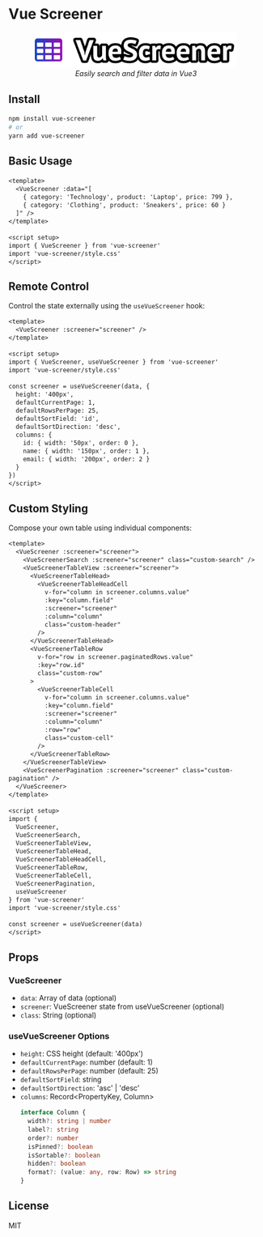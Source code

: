 # Vue Screener

<div align="center">
  <img src="https://raw.githubusercontent.com/francisashley/vue-screener/main/logo.png" alt="Logo" style="max-width: 400px;">
  <br/>
  <em>Easily search and filter data in Vue3</em>
</div>

## Install

```bash
npm install vue-screener
# or
yarn add vue-screener
```

## Basic Usage

```vue
<template>
  <VueScreener :data="[
    { category: 'Technology', product: 'Laptop', price: 799 },
    { category: 'Clothing', product: 'Sneakers', price: 60 }
  ]" />
</template>

<script setup>
import { VueScreener } from 'vue-screener'
import 'vue-screener/style.css'
</script>
```

## Remote Control

Control the state externally using the `useVueScreener` hook:

```vue
<template>
  <VueScreener :screener="screener" />
</template>

<script setup>
import { VueScreener, useVueScreener } from 'vue-screener'
import 'vue-screener/style.css'

const screener = useVueScreener(data, {
  height: '400px',
  defaultCurrentPage: 1,
  defaultRowsPerPage: 25,
  defaultSortField: 'id',
  defaultSortDirection: 'desc',
  columns: {
    id: { width: '50px', order: 0 },
    name: { width: '150px', order: 1 },
    email: { width: '200px', order: 2 }
  }
})
</script>
```

## Custom Styling

Compose your own table using individual components:

```vue
<template>
  <VueScreener :screener="screener">
    <VueScreenerSearch :screener="screener" class="custom-search" />
    <VueScreenerTableView :screener="screener">
      <VueScreenerTableHead>
        <VueScreenerTableHeadCell
          v-for="column in screener.columns.value"
          :key="column.field"
          :screener="screener"
          :column="column"
          class="custom-header"
        />
      </VueScreenerTableHead>
      <VueScreenerTableRow
        v-for="row in screener.paginatedRows.value"
        :key="row.id"
        class="custom-row"
      >
        <VueScreenerTableCell
          v-for="column in screener.columns.value"
          :key="column.field"
          :screener="screener"
          :column="column"
          :row="row"
          class="custom-cell"
        />
      </VueScreenerTableRow>
    </VueScreenerTableView>
    <VueScreenerPagination :screener="screener" class="custom-pagination" />
  </VueScreener>
</template>

<script setup>
import {
  VueScreener,
  VueScreenerSearch,
  VueScreenerTableView,
  VueScreenerTableHead,
  VueScreenerTableHeadCell,
  VueScreenerTableRow,
  VueScreenerTableCell,
  VueScreenerPagination,
  useVueScreener
} from 'vue-screener'
import 'vue-screener/style.css'

const screener = useVueScreener(data)
</script>
```

## Props

### VueScreener
* `data`: Array of data (optional)
* `screener`: VueScreener state from useVueScreener (optional)
* `class`: String (optional)

### useVueScreener Options
* `height`: CSS height (default: '400px')
* `defaultCurrentPage`: number (default: 1)
* `defaultRowsPerPage`: number (default: 25)
* `defaultSortField`: string
* `defaultSortDirection`: 'asc' | 'desc'
* `columns`: Record<PropertyKey, Column>
  ```ts
  interface Column {
    width?: string | number
    label?: string
    order?: number
    isPinned?: boolean
    isSortable?: boolean
    hidden?: boolean
    format?: (value: any, row: Row) => string
  }
  ```

## License

MIT

